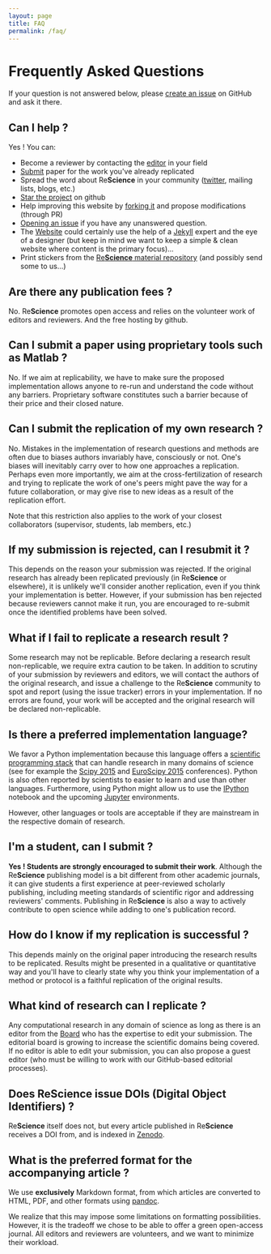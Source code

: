 ```yaml
---
layout: page
title: FAQ
permalink: /faq/
---
```


# Frequently Asked Questions

If your question is not answered below, please
[create an issue](https://github.com/ReScience/ReScience/issues) on GitHub and
ask it there.

## Can I help ?

Yes ! You can:

 * Become a reviewer by contacting the [editor](../board) in your field
 * [Submit](../write) paper for the work you've already replicated
 * Spread the word about Re**Science** in your community
   ([twitter](http://twitter.com/ReScienceEds), mailing lists, blogs, etc.)
 * [Star the project](https://github.com/ReScience/ReScience) on github
 * Help improving this website by
   [forking it](https://github.com/ReScience/rescience.github.io/fork) and
   propose modifications (through PR)
 * [Opening an issue](https://github.com/ReScience/ReScience/issues) if you
   have any unanswered question.
 * The [Website](https://github.com/ReScience/rescience.github.io) could certainly
   use the help of a [Jekyll](http://jekyllrb.com) expert and the eye of a
   designer (but keep in mind we want to keep a simple & clean website where
   content is the primary focus)...
 * Print stickers from the
   [Re**Science** material repository](https://github.com/ReScience/ReScience-material)
   (and possibly send some to us...)

## Are there any publication fees ?

No. Re**Science** promotes open access and relies on the volunteer work of
editors and reviewers. And the free hosting by github.


## Can I submit a paper using proprietary tools such as Matlab ?

No. If we aim at replicability, we have to make sure the proposed
implementation allows anyone to re-run and understand the code without any
barriers. Proprietary software constitutes such a barrier because of their
price and their closed nature.


## Can I submit the replication of my own research ?

No. Mistakes in the implementation of research questions and methods are often
due to biases authors invariably have, consciously or not. One's biases will
inevitably carry over to how one approaches a replication. Perhaps even more importantly,
we aim at the cross-fertilization of research and trying to replicate the work of one's
peers might pave the way for a future collaboration, or may give rise to new ideas as
a result of the replication effort.

Note that this restriction also applies to the work of your closest
collaborators (supervisor, students, lab members, etc.)


## If my submission is rejected, can I resubmit it ?

This depends on the reason your submission was rejected. If the
original research has already been replicated previously (in
Re**Science** or elsewhere), it is unlikely we'll consider another replication, even if you
think your implementation is better. However, if your submission has ben
rejected because reviewers cannot make it run, you are encouraged to re-submit
once the identified problems have been solved.


## What if I fail to replicate a research result ?

Some research may not be replicable. Before declaring a
research result non-replicable, we require extra caution to be taken. In addition
to scrutiny of your submission by reviewers and editors, we will contact the
authors of the original research, and issue a challenge to the Re**Science**
community to spot and report (using the issue tracker) errors in your implementation.
If no errors are found, your work will be accepted and
the original research will be declared non-replicable.


## Is there a preferred implementation language?

We favor a Python implementation because this language offers a
[scientific programming stack](http://www.scipy.org) that can handle research in many
domains of science (see for example the [Scipy 2015](http://scipy2015.scipy.org)
and [EuroScipy 2015](https://www.euroscipy.org/2015/) conferences). Python is
also often reported by scientists to easier to learn and use than other languages.
Furthermore, using Python might allow us to use
the [IPython](http://ipython.org) notebook and the upcoming
[Jupyter](https://jupyter.org) environments.

However, other languages or tools are acceptable if they are mainstream in the
respective domain of research.

## I'm a student, can I submit ?

**Yes ! Students are strongly encouraged to submit their work**. Although the
Re**Science** publishing model is a bit different from other academic journals,
it can give students a first experience at peer-reviewed scholarly publishing, including
meeting standards of scientific rigor and addressing reviewers' comments. Publishing
in Re**Science** is also a way to actively contribute to open science while adding to one's
publication record.


## How do I know if my replication is successful ?

This depends mainly on the original paper introducing the research results to be
replicated. Results might be presented in a qualitative or quantitative way and you'll have to
clearly state why you think your implementation of a method or protocol is a faithful replication
of the original results.


## What kind of research can I replicate ?

Any computational research in any domain of science as long as there is an
editor from the [Board](../board) who has the expertise to edit your submission. The editorial
board is growing to increase the scientific domains being covered. If no editor is
able to edit your submission, you can also propose a guest editor (who must
be willing to work with our GitHub-based editorial processes).


## Does ReScience issue DOIs (Digital Object Identifiers) ?

Re**Science** itself does not, but every article published in Re**Science** receives a DOI from, and is
indexed in [Zenodo](https://zenodo.org/collection/user-rescience).


## What is the preferred format for the accompanying article ?

We use **exclusively** Markdown format, from which articles are converted to
HTML, PDF, and other formats using [pandoc](http://johnmacfarlane.net/pandoc/).

We realize that this may impose some limitations on formatting possibilities.
However, it is the tradeoff we chose to be able to offer a green open-access journal.
All editors and reviewers are volunteers, and we want to minimize their workload.
